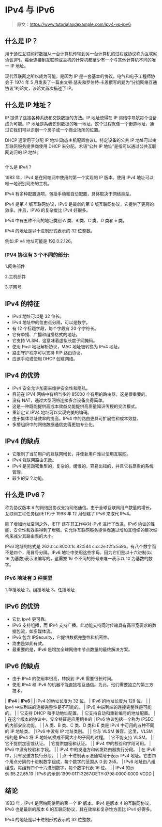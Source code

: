# IPv4 与 IPv6

> 原文：<https://www.tutorialandexample.com/ipv4-vs-ipv6>

## 什么是 IP？

用于通过互联网将数据从一台计算机传输到另一台计算机的过程或协议称为互联网协议(IP)。每台连接到互联网或主机的计算机都至少有一个与其他计算机不同的唯一 IP 地址。

现代互联网之所以成为可能，是因为 IP 是一套基本的协议。电气和电子工程师协会于 1974 年 5 月发表了一篇由文顿·瑟夫和罗伯特·卡恩撰写的题为“分组网络互通协议”的论文，该论文首次描述了 IP。

## 什么是 IP 地址？

IP 提供了连接各种系统和交换数据的方法。IP 地址使得在 IP 网络中导航每个设备成为可能。IP 地址是系统识别数据的唯一地址。这个过程就像一个街道地址，通过它我们可以识别一个房子或一个商业场所的位置。

DHCP 通常用于分配 IP 地址(动态主机配置协议)。特定设备的公共 IP 地址可以由互联网服务提供商使用 DHCP 来分配。术语“公共 IP 地址”是指可以通过公共互联网访问的 IP 地址。

## 
什么是 IPv4？

1983 年，IPv4 是在阿帕网中使用的第一个实现的 IP 版本。使用 IPv4 地址可以唯一地识别网络的主机。

IPv4 有多种配置选项，包括手动和自动配置，具体取决于网络类型。

IPv4 是第 4 版互联网协议，IPv6 是最新的第 6 版互联网协议，它提供了更高的效率。并且，IPV6 的复杂度比 IPv4 好很多。

IPv4 中有五种不同的地址类别:A 类、B 类、C 类、D 类和 e 类。

IPv4 的地址是以十进制形式表示的 32 位整数。

例如:IP v4 地址可能是 192.0.2.126。

### IPV4 协议有 3 个不同的部分:

1.网络部件

2.主机部件

3.子网号

## IPv4 的特征

*   IPv4 地址可以是 32 位长。
*   IPv4 地址中的位由点分隔，可以是数字。
*   有 12 个标题字段，每个字段有 20 个字符长。
*   它有单播、广播和组播格式的地址。
*   它支持 VLSM，这意味着虚拟长度子网掩码。
*   使用 Post 地址解析协议，MAC 地址被转换为 IPv4 地址。
*   路由守护程序可以支持 RIP 路由协议。
*   应该手动或使用 DHCP 创建网络。

## IPv4 的优势

*   IPv4 安全允许加密来维护安全性和隐私。
*   目前在 IPV4 网络中有相当多的 85000 个有用的路由器，这是很重要的。
*   没有 NAT，通过大型网络连接多台设备变得简单。
*   这是一种既能提供高成本效益又能提供高质量知识传授的交流模式。
*   重新定义 IPV4 地址可以实现完美的编码。
*   由于集体寻址效率的提高，IPv4 中的路由更具可扩展性和成本效益。
*   多播组织中的网络数据通信变得更加专业化。

## IPv4 的缺点

*   它限制了当前用户的互联网增长，并使新用户难以使用互联网。
*   IPv4 互联网路由无效。
*   IPv4 是劳动密集型的，复杂的，缓慢的，容易出错的，并且它有昂贵的系统管理。
*   较少的安全功能。

## 什么是 IPv6？

称为协议版本 6 的网络层协议支持网络通信。由于全球互联网用户数量的增长，互联网工程任务组(IETF)于 1998 年 12 月创建了 IPv6 来取代 IPv4。

除了增加地址空间之外，IETF 还在其工作中对 IPv6 进行了改进。IPv6 协议的性能、安全性和效率得到了增强。它允许互联网服务提供商通过增加其组织的层次结构来减少其路由表的大小。

IPv6 地址的格式是 2620:cc:8000:1c 82:544 c:cc2e:f2fa:5a9b。有八个数字而不是四个，用冒号分隔。IPv6 地址中使用这些字母，因为它们是以十六进制(以 16 为基数)表示法编写的，这需要 16 个不同的符号来唯一表示以 10 为基数的数字。

### IPv6 地址有 3 种类型

1.单播地址
2。组播地址
3。任播地址

## IPv6 的优势

*   它比 Ipv4 更可靠。
*   IPv6 支持组播，而 IPv4 支持广播。此功能支持同时传输具有高带宽要求的数据包流，如多媒体流。
*   IPv6 包含 IPSecurity，它提供数据完整性和机密性。
*   路由是如此有效。
*   最重要的是，IPv6 是增加全球网络中节点数量的最终解决方案。

## IPv6 的缺点

*   由于 IPv4 的使用率很高，转换到 IPv6 需要很长时间。
*   使用 IPv4 和 IPv6 的机器不能直接相互通信。为此，他们需要独立的第三方技术。



| **IPv4** | **IPv6** |
| IPv4 的地址长度为 32 位。 | IPv6 的地址长度为 128 位。 |
| Ipv4 中端到端的连接完整性是不可能的。 | IPv6 中端到端的连接完整性是可能的。 |
| 它支持 DHCP 和手动地址配置。 | 它支持自动和重新编号的地址配置。 |
| 在这个版本的协议中，安全特征是应用相关的 | IPv6 协议包括一个称为 IPSEC 的内部安全功能。 |
| A 类、B 类、C 类、D 类和 E 类是 IPv4 中可用的五种不同的 IP 地址类。 | IPv6 中没有 IP 地址类别。 |
| 它与 VLSM 兼容。这里，VLSM 指的是 IPv4 将 IP 地址转换成不同大小的子网的过程。 | 它不能支持 VLSM。 |
| 它不提供加密或认证。 | 它提供加密和认证。 |
| IPv4 中的校验和字段可用。 | IPv6 中没有校验和字段。 |
| IPv4 中的发送方和转发路由器执行分段。 | 在 IPv6 中，只有发送方执行分段。 |
| 点-十进制表示法通常用于表示 IPv4 地址。它由四个用点分隔的十进制数字组成，每个数字的范围从 0 到 255。 | IPv6 地址由八组组成，每组有四个十六进制数字，每个数字代表 16 位。 |
| IPv4 的示例:65.22.65.10 | IPv6 的示例:1999:0111:3267:DETY:0798:0000:0000:VCDD |



## 结论

1983 年，IPv4 是阿帕网使用的第一个 IP 版本。IPv4 是版本 4 的互联网协议，IPv6 也是最新的版本 6 的互联网协议，其在效率和复杂性方面比 IPv4 好得多。

IPv4 的地址是以十进制形式表示的 32 位整数。